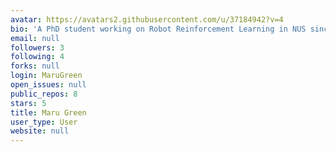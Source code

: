```yaml
---
avatar: https://avatars2.githubusercontent.com/u/37184942?v=4
bio: 'A PhD student working on Robot Reinforcement Learning in NUS since 2016. '
email: null
followers: 3
following: 4
forks: null
login: MaruGreen
open_issues: null
public_repos: 8
stars: 5
title: Maru Green
user_type: User
website: null
---
```

